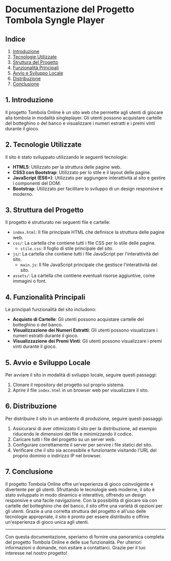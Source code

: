 # Documentazione del Progetto Tombola Syngle Player

## Indice

1. [Introduzione](#1-introduzione)
2. [Tecnologie Utilizzate](#2-tecnologie-utilizzate)
3. [Struttura del Progetto](#3-struttura-del-progetto)
4. [Funzionalità Principali](#4-funzionalità-principali)
5. [Avvio e Sviluppo Locale](#5-avvio-e-sviluppo-locale)
6. [Distribuzione](#6-distribuzione)
7. [Conclusione](#7-conclusione)

## 1. Introduzione

Il progetto Tombola Online è un sito web che permette agli utenti di giocare alla tombola in modalità singleplayer. Gli utenti possono acquistare cartelle del botteghino o del banco e visualizzare i numeri estratti e i premi vinti durante il gioco.

## 2. Tecnologie Utilizzate

Il sito è stato sviluppato utilizzando le seguenti tecnologie:

- **HTML5**: Utilizzato per la struttura delle pagine web.
- **CSS3 con Bootstrap**: Utilizzato per lo stile e il layout delle pagine.
- **JavaScript (ES6+)**: Utilizzato per aggiungere interattività al sito e gestire i componenti del DOM.
- **Bootstrap**: Utilizzato per facilitare lo sviluppo di un design responsive e moderno.

## 3. Struttura del Progetto

Il progetto è strutturato nei seguenti file e cartelle:

- `index.html`: Il file principale HTML che definisce la struttura delle pagine web.
- `css/`: La cartella che contiene tutti i file CSS per lo stile delle pagine.
  - `stile.css`: Il foglio di stile principale del sito.
- `js/`: La cartella che contiene tutti i file JavaScript per l'interattività del sito.
  - `main.js`: Il file JavaScript principale che gestisce l'interattività del sito.
- `assets/`: La cartella che contiene eventuali risorse aggiuntive, come immagini o font.

## 4. Funzionalità Principali

Le principali funzionalità del sito includono:

- **Acquisto di Cartelle**: Gli utenti possono acquistare cartelle del botteghino o del banco.
- **Visualizzazione dei Numeri Estratti**: Gli utenti possono visualizzare i numeri estratti durante il gioco.
- **Visualizzazione dei Premi Vinti**: Gli utenti possono visualizzare i premi vinti durante il gioco.

## 5. Avvio e Sviluppo Locale

Per avviare il sito in modalità di sviluppo locale, seguire questi passaggi:

1. Clonare il repository del progetto sul proprio sistema.
2. Aprire il file `index.html` in un browser web per visualizzare il sito.

## 6. Distribuzione

Per distribuire il sito in un ambiente di produzione, seguire questi passaggi:

1. Assicurarsi di aver ottimizzato il sito per la distribuzione, ad esempio riducendo le dimensioni dei file e minimizzando il codice.
2. Caricare tutti i file del progetto su un server web.
3. Configurare correttamente il server per servire i file statici del sito.
4. Verificare che il sito sia accessibile e funzionante visitando l'URL del proprio dominio o indirizzo IP nel browser.

## 7. Conclusione

Il progetto Tombola Online offre un'esperienza di gioco coinvolgente e divertente per gli utenti. Sfruttando le tecnologie web moderne, il sito è stato sviluppato in modo dinamico e interattivo, offrendo un design responsive e una facile navigazione. Con la possibilità di giocare sia con cartelle del botteghino che del banco, il sito offre una varietà di opzioni per gli utenti. Grazie a una corretta struttura del progetto e all'uso delle tecnologie appropriate, il sito è pronto per essere distribuito e offrire un'esperienza di gioco unica agli utenti.

---

Con questa documentazione, speriamo di fornire una panoramica completa del progetto Tombola Online e delle sue funzionalità. Per ulteriori informazioni o domande, non esitare a contattarci. Grazie per il tuo interesse nel nostro progetto!
